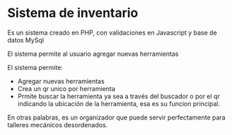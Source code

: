 
# Sistema de inventario

Es un sistema creado en PHP, con validaciones en Javascript y base de datos MySql

El sistema permite al usuario agregar nuevas herramientas

El sistema permite:

- Agregar nuevas herramientas
- Crea un qr unico por herramienta
- Prmite buscar la herramienta ya sea a través del buscador o por el qr indicando la ubicación de la herramienta, esa es su funcion principal.

En otras palabras, es un organizador que puede servir perfectamente para talleres mecánicos desordenados.
